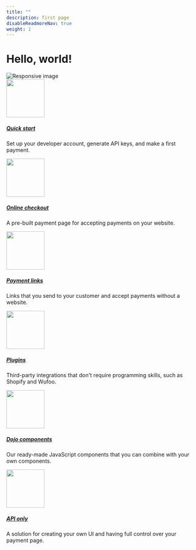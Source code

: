 ```yaml
---
title: ""
description: first page
disableReadmoreNav: true
weight: 1
---
```


<div class="container">
	<div class="row">
    <div class="col-sm">
      <h1 class="display-3">Hello, world!</h1>
      <p class="card-text text-muted"></p>
    </div>
    <div class="col-sm">
      <img src="/images/integrated-illustration-outline_v2-1-1.png" class="img-fluid" alt="Responsive image">
    </div>
  </div>
<div class="row py-3 mb-5">
	<div class="col-md-4">
		<div class="card flex-row border-0">
			<div class="mt-3">
				<span class="fas fa-2x text-primary"><img src="/images/dojo-icons/icons-50-px-technical-support.svg" width="100"></span>
			</div>
			<div class="card-body pl-2">
				<h5 class="card-title">
					<a href="/getting-started/" class="stretched-link">Quick start</a>
				</h5>
				<p class="card-text text-muted">
					Set up your developer account, generate API keys, and make a first payment.
				</p>
			</div>
		</div>
	</div>
	<div class="col-md-4">
		<div class="card flex-row border-0">
			<div class="mt-3">
				<span class="fas fa-2x text-primary"><img src="/images/dojo-icons/icons-50-px-sim.svg" width="100"></span>
			</div>
			<div class="card-body pl-2">
				<h5 class="card-title">
			       <a href="/accept-payments/online-checkout/" class="stretched-link">Online checkout </a>
				</h5>
				<p class="card-text text-muted">
					A pre-built payment page for accepting payments on your website.
				</p>
			</div>
		</div>
	</div>
	<div class="col-md-4">
		<div class="card flex-row border-0">
			<div class="mt-3">
				<span class="fas fa-2x text-primary"><img src="/images/dojo-icons/push-notifications.svg" width="100"></span>
			</div>
			<div class="card-body pl-2">
				<h5 class="card-title">
					<a href="/accept-payments/payment-links/" class="stretched-link">Payment links</a>
				</h5>
				<p class="card-text text-muted">
					Links that you send to your customer and accept payments without a website.
				</p>
			</div>
		</div>
	</div>
	</div>
<div class="row py-3 mb-5">
	<div class="col-md-4">
		<div class="card flex-row border-0">
			<div class="mt-3">
				<span class="fas fa-2x text-primary"><img src="/images/dojo-icons/icons-50-px-business-development.svg" width="100"></span>
			</div>
			<div class="card-body pl-2">
				<h5 class="card-title">
					<a href="/no-code/" class="stretched-link">Plugins</a>
				</h5>
				<p class="card-text text-muted">
					Third-party integrations that don't require programming skills, such as Shopify and Wufoo.
				</p>
			</div>
		</div>
	</div>
	<div class="col-md-4">
		<div class="card flex-row border-0">
			<div class="mt-3">
				<span class="fas fa-2x text-primary"><img src="/images/dojo-icons/icons-50-px-connectivity.svg" width="100"></span>
			</div>
			<div class="card-body pl-2">
				<h5 class="card-title">
					<a href="/accept-payments/components/" class="stretched-link">Dojo components</a>
				</h5>
				<p class="card-text text-muted">
				Our ready-made JavaScript components that you can combine with your own components.
				</p>
			</div>
		</div>
	</div>
	<div class="col-md-4">
		<div class="card flex-row border-0">
			<div class="mt-3">
				<span class="fas fa-2x text-primary"><img src="/images/dojo-icons/icons-50-px-connectivity.svg" width="100"></span>
			</div>
			<div class="card-body pl-2">
				<h5 class="card-title">
					<a href="/accept-payments/api-only/" class="stretched-link">API only</a>
				</h5>
				<p class="card-text text-muted">
					A solution for creating your own UI and having full control over your payment page.
				</p>
			</div>
		</div>
	</div>
	
</div>
</div>